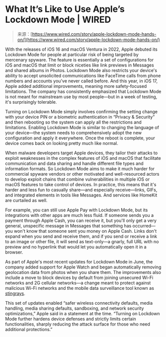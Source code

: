 <!--yml
category: 未分类
date: 2024-05-27 14:26:32
-->

# What It’s Like to Use Apple’s Lockdown Mode | WIRED

> 来源：[https://www.wired.com/story/apple-lockdown-mode-hands-on/](https://www.wired.com/story/apple-lockdown-mode-hands-on/)

With the releases of iOS 16 and macOS Ventura in 2022, Apple debuted its Lockdown Mode for people at particular risk of being targeted by mercenary spyware. The feature is essentially a set of configurations for iOS and macOS that limit or block niceties like link previews in Messages and shared albums in Photos. Lockdown Mode also restricts your device's ability to accept unsolicited communications like FaceTime calls from phone numbers and accounts you've never called before. And this year, in iOS 17, Apple added additional improvements, meaning more safety-focused limitations. The company has consistently emphasized that Lockdown Mode is not meant for mainstream use by most people—but in a week of testing, it's surprisingly tolerable.

Turning on Lockdown Mode simply involves confirming the setting change with your device PIN or a biometric authentication in “Privacy & Security” and then rebooting so the system can apply all the restrictions and limitations. Enabling Lockdown Mode is similar to changing the language of your device—the system needs to comprehensively adopt the new configuration and apply it everywhere. Once the reboot is complete, your device comes back on looking pretty much like normal.

When malware developers target Apple devices, they tailor their attacks to exploit weaknesses in the complex features of iOS and macOS that facilitate communication and data sharing and handle different file types and information formats. So Lockdown Mode aims to make it much harder for commercial spyware vendors or other motivated and well-resourced actors to develop exploit chains that combine vulnerabilities in multiple iOS or macOS features to take control of devices. In practice, this means that it's harder and less fun to casually share—and especially receive—links, GIFs, and integrated elements in tools like Messages. And services like HomeKit are curtailed as well.

For example, you can still use Apple Pay with Lockdown Mode, but its integrations with other apps are much less fluid. If someone sends you a payment through Apple Cash, you can receive it, but you'll only get a very general, unspecific message in Messages that something has occurred— you won't know that someone sent you money on Apple Cash. Links don't expand when you send and receive them, and if you send or receive a link to an image or other file, it will send as text-only—a gnarly, full URL with no preview and no hyperlink that would let you automatically open it in a browser.

As part of Apple's most recent updates for Lockdown Mode in June, the company added support for Apple Watch and began automatically removing geolocation data from photos when you share them. The improvements also include a move to block devices by default from joining unsecured Wi-Fi networks and 2G cellular networks—a change meant to protect against malicious Wi-Fi networks and the mobile data surveillance tool known as [stingrays](https://www.wired.com/2016/05/hacker-lexicon-stingrays-spy-tool-government-tried-failed-hide/).

This set of updates enabled “safer wireless connectivity defaults, media handling, media sharing defaults, sandboxing, and network security optimizations,” Apple said in a statement at the time. “Turning on Lockdown Mode further hardens device defenses and strictly limits certain functionalities, sharply reducing the attack surface for those who need additional protections.”